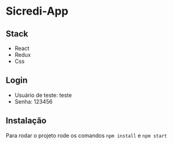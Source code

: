 # Sicredi-App

## Stack
- React
- Redux
- Css

## Login
- Usuário de teste: teste
- Senha: 123456

## Instalação
Para rodar o projeto rode os comandos `npm install` e `npm start`